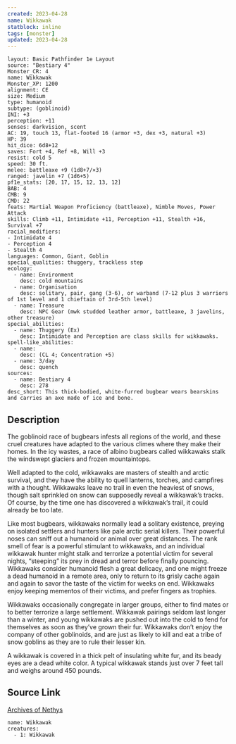 ```yaml
---
created: 2023-04-28
name: Wikkawak
statblock: inline
tags: [monster]
updated: 2023-04-28
---
```

```statblock
layout: Basic Pathfinder 1e Layout
source: "Bestiary 4"
Monster_CR: 4
name: Wikkawak
Monster_XP: 1200
alignment: CE
size: Medium
type: humanoid
subtype: (goblinoid)
INI: +3
perception: +11
senses: darkvision, scent
AC: 19, touch 13, flat-footed 16 (armor +3, dex +3, natural +3)
HP: 39
hit_dice: 6d8+12
saves: Fort +4, Ref +8, Will +3
resist: cold 5
speed: 30 ft.
melee: battleaxe +9 (1d8+7/×3)
ranged: javelin +7 (1d6+5)
pf1e_stats: [20, 17, 15, 12, 13, 12]
BAB: 4
CMB: 9
CMD: 22
feats: Martial Weapon Proficiency (battleaxe), Nimble Moves, Power Attack
skills: Climb +11, Intimidate +11, Perception +11, Stealth +16, Survival +7
racial_modifiers:
- Intimidate 4
- Perception 4
- Stealth 4
languages: Common, Giant, Goblin
special_qualities: thuggery, trackless step
ecology:
  - name: Environment
    desc: cold mountains
  - name: Organisation
    desc: solitary, pair, gang (3-6), or warband (7-12 plus 3 warriors of 1st level and 1 chieftain of 3rd-5th level)
  - name: Treasure
    desc: NPC Gear (mwk studded leather armor, battleaxe, 3 javelins, other treasure)
special_abilities:
  - name: Thuggery (Ex)
    desc: Intimidate and Perception are class skills for wikkawaks.
spell-like_abilities:
  - name:
    desc: (CL 4; Concentration +5)
  - name: 3/day
    desc: quench
sources:
  - name: Bestiary 4
    desc: 278
desc_short: This thick-bodied, white-furred bugbear wears bearskins and carries an axe made of ice and bone.
```
## Description
The goblinoid race of bugbears infests all regions of the world, and these cruel creatures have adapted to the various climes where they make their homes. In the icy wastes, a race of albino bugbears called wikkawaks stalk the windswept glaciers and frozen mountaintops.

Well adapted to the cold, wikkawaks are masters of stealth and arctic survival, and they have the ability to quell lanterns, torches, and campfires with a thought. Wikkawaks leave no trail in even the heaviest of snows, though salt sprinkled on snow can supposedly reveal a wikkawak’s tracks. Of course, by the time one has discovered a wikkawak’s trail, it could already be too late.

Like most bugbears, wikkawaks normally lead a solitary existence, preying on isolated settlers and hunters like pale arctic serial killers. Their powerful noses can sniff out a humanoid or animal over great distances. The rank smell of fear is a powerful stimulant to wikkawaks, and an individual wikkawak hunter might stalk and terrorize a potential victim for several nights, “steeping” its prey in dread and terror before finally pouncing. Wikkawaks consider humanoid flesh a great delicacy, and one might freeze a dead humanoid in a remote area, only to return to its grisly cache again and again to savor the taste of the victim for weeks on end. Wikkawaks enjoy keeping mementos of their victims, and prefer fingers as trophies.

Wikkawaks occasionally congregate in larger groups, either to find mates or to better terrorize a large settlement. Wikkawak pairings seldom last longer than a winter, and young wikkawaks are pushed out into the cold to fend for themselves as soon as they’ve grown their fur. Wikkawaks don’t enjoy the company of other goblinoids, and are just as likely to kill and eat a tribe of snow goblins as they are to rule their lesser kin.

A wikkawak is covered in a thick pelt of insulating white fur, and its beady eyes are a dead white color. A typical wikkawak stands just over 7 feet tall and weighs around 450 pounds.
## Source Link
[Archives of Nethys](https://aonprd.com/MonsterDisplay.aspx?ItemName=Wikkawak)
```encounter-table
name: Wikkawak
creatures:
  - 1: Wikkawak
```
